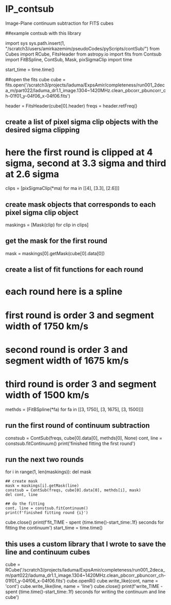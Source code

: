 # IP_contsub
Image-Plane continuum subtraction for FITS cubes

##example contsub with this library

import sys
sys.path.insert(1, "/scratch3/users/amirkazemim/pseudoCodes/pyScripts/contSub/")
from Cubes import RCube, FitsHeader
from astropy.io import fits
from Contsub import FitBSpline, ContSub, Mask, pixSigmaClip
import time

start_time = time.time()

##open the fits cube
cube = fits.open('/scratch3/projects/laduma/ExpsAmir/completeness/run001_2deca_m/part022/laduma_dr1.1_image.1304~1420MHz.clean_pbcorr_pbuncorr_ch-01f01_y-04f06_x-04f06.fits')

header = FitsHeader(cube[0].header)
freqs = header.retFreq()         

## create a list of pixel sigma clip objects with the desired sigma clipping
# here the first round is clipped at 4 sigma, second at 3.3 sigma and third at 2.6 sigma
clips = [pixSigmaClip(*ma) for ma in [[4], [3.3], [2.6]]]

## create mask objects that corresponds to each pixel sigma clip object
maskings = [Mask(clip) for clip in clips]

## get the mask for the first round
mask = maskings[0].getMask(cube[0].data[0])

## create a list of fit functions for each round
# each round here is a spline 
# first round is order 3 and segment width of 1750 km/s
# second round is order 3 and segment width of 1675 km/s
# third round is order 3 and segment width of 1500 km/s
methds = [FitBSpline(*fa) for fa in [[3, 1750], [3, 1675], [3, 1500]]]

## run the first round of continuum subtraction
constsub = ContSub(freqs, cube[0].data[0], methds[0], None)
cont, line = constsub.fitContinuum()
print('finished fitting the first round')

## run the next two rounds
for i in range(1, len(maskings)):
    del mask

    ## create mask
    mask = maskings[i].getMask(line)
    constsub = ContSub(freqs, cube[0].data[0], methds[i], mask)
    del cont, line

    ## do the fitting
    cont, line = constsub.fitContinuum()
    print(f'finished fitting round {i}')
    
cube.close()
print(f'fit_TIME - spent {time.time()-start_time:.1f} seconds for fitting the continuum')
start_time = time.time()

## this uses a custom library that I wrote to save the line and continuum cubes
cube = RCube('/scratch3/projects/laduma/ExpsAmir/completeness/run001_2deca_m/part022/laduma_dr1.1_image.1304~1420MHz.clean_pbcorr_pbuncorr_ch-01f01_y-04f06_x-04f06.fits')
cube.openR()
cube.write_like(cont, name = 'cont')
cube.write_like(line, name = 'line')
cube.close()
print(f'write_TIME - spent {time.time()-start_time:.1f} seconds for writing the continuum and line cube')


